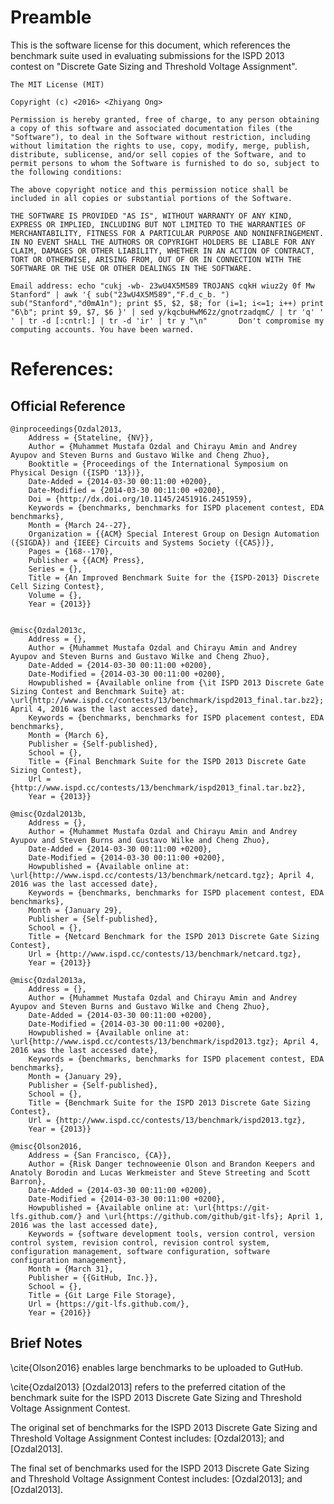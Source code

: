 #	Preamble


This is the software license for this document, which references the
	benchmark suite used in evaluating submissions for the ISPD 2013   
	contest on "Discrete Gate Sizing and Threshold Voltage Assignment".
	
	
	
	
	
	
	
	
	
	
	
	
	The MIT License (MIT)

	Copyright (c) <2016> <Zhiyang Ong>

	Permission is hereby granted, free of charge, to any person obtaining a copy of this software and associated documentation files (the "Software"), to deal in the Software without restriction, including without limitation the rights to use, copy, modify, merge, publish, distribute, sublicense, and/or sell copies of the Software, and to permit persons to whom the Software is furnished to do so, subject to the following conditions:

	The above copyright notice and this permission notice shall be included in all copies or substantial portions of the Software.

	THE SOFTWARE IS PROVIDED "AS IS", WITHOUT WARRANTY OF ANY KIND, EXPRESS OR IMPLIED, INCLUDING BUT NOT LIMITED TO THE WARRANTIES OF MERCHANTABILITY, FITNESS FOR A PARTICULAR PURPOSE AND NONINFRINGEMENT. IN NO EVENT SHALL THE AUTHORS OR COPYRIGHT HOLDERS BE LIABLE FOR ANY CLAIM, DAMAGES OR OTHER LIABILITY, WHETHER IN AN ACTION OF CONTRACT, TORT OR OTHERWISE, ARISING FROM, OUT OF OR IN CONNECTION WITH THE SOFTWARE OR THE USE OR OTHER DEALINGS IN THE SOFTWARE.

	Email address: echo "cukj -wb- 23wU4X5M589 TROJANS cqkH wiuz2y 0f Mw Stanford" | awk '{ sub("23wU4X5M589","F.d_c_b. ") sub("Stanford","d0mA1n"); print $5, $2, $8; for (i=1; i<=1; i++) print "6\b"; print $9, $7, $6 }' | sed y/kqcbuHwM62z/gnotrzadqmC/ | tr 'q' ' ' | tr -d [:cntrl:] | tr -d 'ir' | tr y "\n"		Don't compromise my computing accounts. You have been warned.











# References:

## Official Reference

	@inproceedings{Ozdal2013,  
		Address = {Stateline, {NV}},  
		Author = {Muhammet Mustafa Ozdal and Chirayu Amin and Andrey Ayupov and Steven Burns and Gustavo Wilke and Cheng Zhuo},  
		Booktitle = {Proceedings of the International Symposium on Physical Design ({ISPD '13})},  
		Date-Added = {2014-03-30 00:11:00 +0200},  
		Date-Modified = {2014-03-30 00:11:00 +0200},  
		Doi = {http://dx.doi.org/10.1145/2451916.2451959},  
		Keywords = {benchmarks, benchmarks for ISPD placement contest, EDA benchmarks},  
		Month = {March 24--27},  
		Organization = {{ACM} Special Interest Group on Design Automation ({SIGDA}) and {IEEE} Circuits and Systems Society ({CAS})},  
		Pages = {168--170},  
		Publisher = {{ACM} Press},  
		Series = {},  
		Title = {An Improved Benchmark Suite for the {ISPD-2013} Discrete Cell Sizing Contest},  
		Volume = {},  
		Year = {2013}}  


	@misc{Ozdal2013c,  
		Address = {},  
		Author = {Muhammet Mustafa Ozdal and Chirayu Amin and Andrey Ayupov and Steven Burns and Gustavo Wilke and Cheng Zhuo},  
		Date-Added = {2014-03-30 00:11:00 +0200},  
		Date-Modified = {2014-03-30 00:11:00 +0200},  
		Howpublished = {Available online from {\it ISPD 2013 Discrete Gate Sizing Contest and Benchmark Suite} at: \url{http://www.ispd.cc/contests/13/benchmark/ispd2013_final.tar.bz2}; April 4, 2016 was the last accessed date},  
		Keywords = {benchmarks, benchmarks for ISPD placement contest, EDA benchmarks},  
		Month = {March 6},  
		Publisher = {Self-published},  
		School = {},  
		Title = {Final Benchmark Suite for the ISPD 2013 Discrete Gate Sizing Contest},  
		Url = {http://www.ispd.cc/contests/13/benchmark/ispd2013_final.tar.bz2},  
		Year = {2013}}  

	@misc{Ozdal2013b,  
		Address = {},  
		Author = {Muhammet Mustafa Ozdal and Chirayu Amin and Andrey Ayupov and Steven Burns and Gustavo Wilke and Cheng Zhuo},  
		Date-Added = {2014-03-30 00:11:00 +0200},  
		Date-Modified = {2014-03-30 00:11:00 +0200},  
		Howpublished = {Available online at: \url{http://www.ispd.cc/contests/13/benchmark/netcard.tgz}; April 4, 2016 was the last accessed date},  
		Keywords = {benchmarks, benchmarks for ISPD placement contest, EDA benchmarks},  
		Month = {January 29},  
		Publisher = {Self-published},  
		School = {},  
		Title = {Netcard Benchmark for the ISPD 2013 Discrete Gate Sizing Contest},  
		Url = {http://www.ispd.cc/contests/13/benchmark/netcard.tgz},  
		Year = {2013}}  

	@misc{Ozdal2013a,  
		Address = {},  
		Author = {Muhammet Mustafa Ozdal and Chirayu Amin and Andrey Ayupov and Steven Burns and Gustavo Wilke and Cheng Zhuo},  
		Date-Added = {2014-03-30 00:11:00 +0200},  
		Date-Modified = {2014-03-30 00:11:00 +0200},  
		Howpublished = {Available online at: \url{http://www.ispd.cc/contests/13/benchmark/ispd2013.tgz}; April 4, 2016 was the last accessed date},  
		Keywords = {benchmarks, benchmarks for ISPD placement contest, EDA benchmarks},  
		Month = {January 29},  
		Publisher = {Self-published},  
		School = {},  
		Title = {Benchmark Suite for the ISPD 2013 Discrete Gate Sizing Contest},  
		Url = {http://www.ispd.cc/contests/13/benchmark/ispd2013.tgz},  
		Year = {2013}}  

	@misc{Olson2016,  
		Address = {San Francisco, {CA}},  
		Author = {Risk Danger technoweenie Olson and Brandon Keepers and Anatoly Borodin and Lucas Werkmeister and Steve Streeting and Scott Barron},  
		Date-Added = {2014-03-30 00:11:00 +0200},  
		Date-Modified = {2014-03-30 00:11:00 +0200},  
		Howpublished = {Available online at: \url{https://git-lfs.github.com/} and \url{https://github.com/github/git-lfs}; April 1, 2016 was the last accessed date},  
		Keywords = {software development tools, version control, version control system, revision control, revision control system, configuration management, software configuration, software configuration management},  
		Month = {March 31},  
		Publisher = {{GitHub, Inc.}},  
		School = {},  
		Title = {Git Large File Storage},  
		Url = {https://git-lfs.github.com/},  
		Year = {2016}}  


## Brief Notes

\cite{Olson2016} enables large benchmarks to be uploaded to GutHub. 

\cite{Ozdal2013} [Ozdal2013] refers to the preferred citation of the benchmark suite for the ISPD 2013 Discrete Gate Sizing and Threshold Voltage Assignment Contest.

The original set of benchmarks for the ISPD 2013 Discrete Gate Sizing and Threshold Voltage Assignment Contest includes: [Ozdal2013]; and [Ozdal2013].

The final set of benchmarks used for the ISPD 2013 Discrete Gate Sizing and Threshold Voltage Assignment Contest includes: [Ozdal2013]; and [Ozdal2013].











